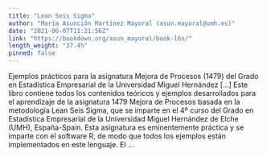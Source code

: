 ```yaml
---
title: "Lean Seis Sigma"
author: "María Asunción Martínez Mayoral (asun.mayoral@umh.es)"
date: "2021-06-07T11:21:56Z"
link: "https://bookdown.org/asun_mayoral/book-l6s/"
length_weight: "37.4%"
pinned: false
---
```


Ejemplos prácticos para la asignatura Mejora de Procesos (1479) del Grado en Estadística Empresarial de la Universidad Miguel Hernández [...] Este libro contiene todos los contenidos teóricos y ejemplos desarrollados para el aprendizaje de la asignatura 1479 Mejora de Procesos basada en la metodología Lean Seis Sigma, que se imparte en el 4º curso del Grado en Estadística Empresarial de la Universidad Miguel Hernández de Elche (UMH), España-Spain. Esta asignatura es eminentemente práctica y se imparte con el software R, de modo que todos los ejemplos están implementados en este lenguaje. El ...

